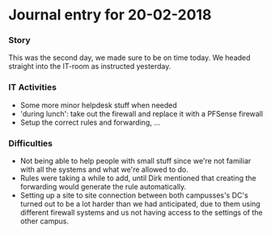 # Journal entry for 20-02-2018

### Story

This was the second day, we made sure to be on time today.
We headed straight into the IT-room as instructed yesterday.

### IT Activities

- Some more minor helpdesk stuff when needed
- 'during lunch': take out the firewall and replace it with a PFSense firewall
- Setup the correct rules and forwarding, ...

### Difficulties

- Not being able to help people with small stuff since we're not familiar with all the systems and what we're allowed to do.
- Rules were taking a while to add, until Dirk mentioned that creating the forwarding would generate the rule automatically.
- Setting up a site to site connection between both campusses's DC's turned out to be a lot harder than we had anticipated, due to them using different firewall systems and us not having access to the settings of the other campus.
